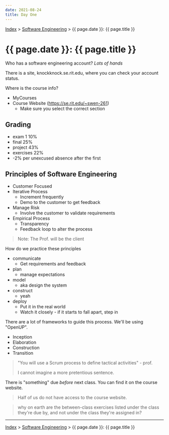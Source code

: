 ```yaml
---
date: 2021-08-24
title: Day One
---
```


[Index](../../../index.md) > [Software Engineering](./index.md) > {{ page.date }}: {{ page.title }}

# {{ page.date }}: {{ page.title }}

Who has a software engineering account? *Lots of hands*

There is a site, knockknock.se.rit.edu, where you can check your account status.

Where is the course info?

- MyCourses
- Course Website (https://se.rit.edu/~swen-261)
    - Make sure you select the correct section

## Grading

- exam 1 10%
- final 25%
- project 43%
- exercises 22%
- -2% per unexcused absence after the first

## Principles of Software Engineering

- Customer Focused
- Iterative Process
    - Increment frequently
    - Demo to the customer to get feedback
- Manage Risk
    - Involve the customer to validate requirements
- Empirical Process
    - Transparency
    - Feedback loop to alter the process

> Note: The Prof. will be the client

How do we practice these principles

- communicate
    - Get requirements and feedback
- plan
    - manage expectations
- model
    - aka design the system
- construct
    - yeah
- deploy
    - Put it in the real world
    - Watch it closely - if it starts to fall apart, step in

There are a lot of frameworks to guide this process. We'll be using "OpenUP".

- Inception
- Elaboration
- Construction
- Transition

> "You will use a Scrum process to define tactical activities" - prof.
>
> I cannot imagine a more pretentious sentence.

There is "something" due *before* next class. You can find it on the course website.

> Half of us do not have access to the course website.

> why on earth are the between-class exercises listed under the class they're due by, and not under the class they're assigned in?

---

[Index](../../../index.md) > [Software Engineering](./index.md) > {{ page.date }}: {{ page.title }}
